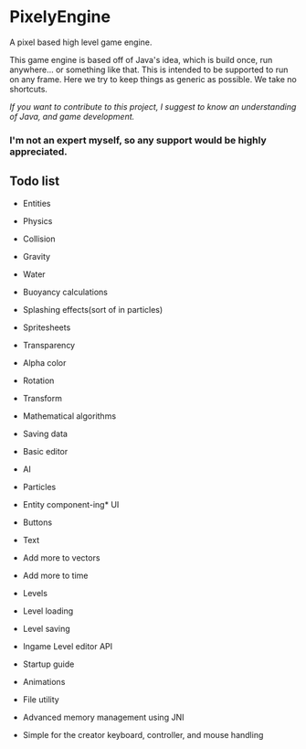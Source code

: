 # PixelyEngine
A pixel based high level game engine.

This game engine is based off of Java's idea, which is build once, run anywhere... or something like that.
This is intended to be supported to run on any frame.
Here we try to keep things as generic as possible. We take no shortcuts.


*If you want to contribute to this project, I suggest to know an understanding of Java, and game development.*
### I'm not an expert myself, so any support would be highly appreciated.

## Todo list

* Entities

* Physics
* Collision
* Gravity
* Water
* Buoyancy calculations
* Splashing effects(sort of in particles)
	
* Spritesheets
* Transparency
* Alpha color
* Rotation
* Transform
* Mathematical algorithms
* Saving data
* Basic editor
* AI
* Particles
* Entity component-ing* UI
* Buttons
* Text
* Add more to vectors
* Add more to time
	
* Levels
* Level loading
* Level saving
* Ingame Level editor API
	
* Startup guide
* Animations
* File utility
* Advanced memory management using JNI
* Simple for the creator keyboard, controller, and mouse handling
